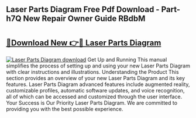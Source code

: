 ## Laser Parts Diagram Free Pdf Download - Part-h7Q New Repair Owner Guide RBdbM

# <h2><a href="http://dfkb56.blite.top/?on=Laser+Parts+Diagram">🔗Download New 👉🔴 Laser Parts Diagram</a></h2>

[![Laser Parts Diagram download](https://i.imgur.com/lujVjoI.png)](http://dfkb56.blite.top/?on=Laser+Parts+Diagram)
Get Up and Running This manual simplifies the process of setting up and using your new Laser Parts Diagram with clear instructions and illustrations. Understanding the Product This section provides an overview of your new Laser Parts Diagram and its key features. Laser Parts Diagram advanced features include augmented reality, customizable profiles, automatic software updates, and voice recognition, all of which can be accessed and customized through the user interface. Your Success is Our Priority Laser Parts Diagram. We are committed to providing you with the best possible experience.
